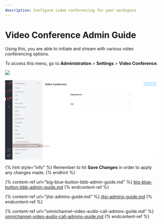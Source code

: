 ```yaml
---
description: Configure video conferencing for your workspace
---
```


# Video Conference Admin Guide

Using this, you are able to initiate and stream with various video conferencing options.

To access this menu, go to **Administration** > **Settings** > **Video Conference**.

![](<../../../../.gitbook/assets/administration >)

![](<../../../../.gitbook/assets/image (640).png>)

{% hint style="info" %}
Remember to hit **Save Changes** in order to apply any changes made.
{% endhint %}

{% content-ref url="big-blue-button-bbb-admin-guide.md" %}
[big-blue-button-bbb-admin-guide.md](big-blue-button-bbb-admin-guide.md)
{% endcontent-ref %}

{% content-ref url="jitsi-admins-guide.md" %}
[jitsi-admins-guide.md](jitsi-admins-guide.md)
{% endcontent-ref %}

{% content-ref url="omnichannel-video-audio-call-admins-guide.md" %}
[omnichannel-video-audio-call-admins-guide.md](omnichannel-video-audio-call-admins-guide.md)
{% endcontent-ref %}
